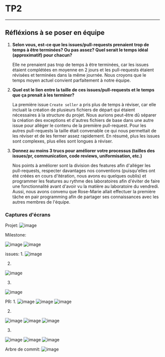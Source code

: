 # TP2
_____
## Réfléxions à se poser en équipe

1. **Selon vous, est-ce que les issues/pull-requests prenaient trop de temps à être terminées? Ou pas assez? Quel serait le temps idéal (approximatif) pour chacun?**
   
    Elle ne prenaient pas trop de temps à être terminées, car les issues étaient complétées en moyenne en 2 jours et les pull-requests étaient révisées et terminées dans la même journée.
   Nous croyons que le temps moyen actuel convient parfaitement à notre équipe.
2. **Quel est le lien entre la taille de ces issues/pull-requests et le temps que ça prenait à les terminer?**
   
    La première issue ``Create seller`` a pris plus de temps à réviser, car elle incluait la création de plusieurs fichiers de départ qui étaient nécessaires à la structure du projet.
   Nous aurions peut-être dû séparer la création des exceptions et d'autres fichiers de base dans une autre issue pour alléger le contenu de la première pull-request. Pour les autres
   pull-requests la taille était convenable ce qui nous permettait de les réviser et de les fermer assez rapidement. En résumé, plus les issues sont complexes, plus elles sont longues à réviser.
3. **Donnez au moins 3 trucs pour améliorer votre processus (tailles des issues/pr, communication, code reviews, uniformisation, etc.)**
   
   Nos points à améliorer sont la division des features afin d'alléger les pull-requests, respecter davantages nos conventions (puisqu'elles ont été créées en cours d'itération, nous avons eu quelques oublis) et
   programmer les features au rythme des laboratoires afin d'éviter de faire une fonctionnalité avant d'avoir vu la matière au laboratoire du vendredi. Aussi, nous avons convenu que Rose-Marie allait effectuer la première
   tâche en pair programming afin de partager ses connaissances avec les autres membres de l'équipe.
   
### Captures d'écrans
Projet:
![image](https://user-images.githubusercontent.com/97764937/155760856-3093f296-42b3-49b2-a3f5-74e19af52b63.png)

Milestone:

![image](https://user-images.githubusercontent.com/97764937/155761594-5728d759-bd4f-4613-b38c-219b602fa110.png)
![image](https://user-images.githubusercontent.com/97764937/155761264-f067789c-6f45-4edb-ad8d-366713839106.png)

issues:
1.
![image](https://user-images.githubusercontent.com/97764937/155761784-53737824-59da-4b4b-a4b0-011242d94ad6.png)

2.
![image](https://user-images.githubusercontent.com/97764937/155762076-597354f3-c452-4c85-8203-4eefd4da5598.png)

3.
![image](https://user-images.githubusercontent.com/97764937/155762236-334de517-f40e-4fa2-90a3-ca20590acbb5.png)

PR:
1.
![image](https://user-images.githubusercontent.com/97764937/155806136-81f3fe1b-35a0-4b1c-9dc3-ebb85971e686.png)
![image](https://user-images.githubusercontent.com/97764937/155806213-23eaab2e-bbb8-4893-bae8-f3dd3d3574af.png)
![image](https://user-images.githubusercontent.com/97764937/155806393-0c206d56-557d-4d75-a181-a786ce12567c.png)


2.
![image](https://user-images.githubusercontent.com/97764937/155762710-010e5f22-259e-4f04-9ea3-76188b12e968.png)
![image](https://user-images.githubusercontent.com/97764937/155762781-5afd452e-3015-4894-b4cb-7edc195d69cf.png)
![image](https://user-images.githubusercontent.com/97764937/155762831-210c16f4-4671-4532-8d4e-37d93ca6c06e.png)

3.
![image](https://user-images.githubusercontent.com/97764937/155763095-b648e7c6-70c7-4afe-b2df-121418cd3a65.png)
![image](https://user-images.githubusercontent.com/97764937/155763178-315eeaa2-d258-427b-a9da-26c6dd6dea60.png)
![image](https://user-images.githubusercontent.com/97764937/155763216-a2d6769a-94b7-48e0-911c-47d9e3165a0e.png)

Arbre de commit:
![image](https://user-images.githubusercontent.com/97764937/155764232-f4f9b2f8-cfc7-402f-88e7-893d1e312cf0.png)



   

